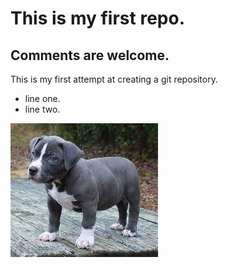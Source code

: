 # This is my first repo.

## Comments are welcome.

This is my first attempt at creating a git repository.

-   line one.
-   line two.

<img src="images/pitbull.jpg">